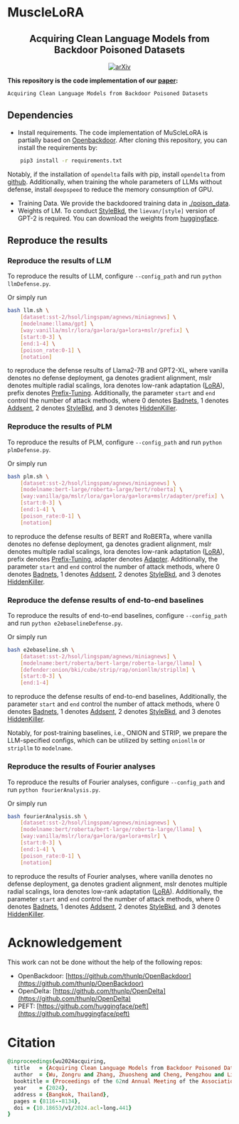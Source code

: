 # MuscleLoRA

<div align="center">
  <h2 align="center">Acquiring Clean Language Models from Backdoor Poisoned Datasets</h2>
  <a href="https://arxiv.org/abs/2402.12026" style="display: inline-block; text-align: center;">
      <img alt="arXiv" src="https://img.shields.io/badge/arXiv-2402.12026-b31b1b.svg?style=flat">
  </a>
</div>

**This repository is the code implementation of our [paper](https://arxiv.org/abs/2402.12026):**
```
Acquiring Clean Language Models from Backdoor Poisoned Datasets
```

## Dependencies

* Install requirements.
  The code implementation of MuScleLoRA is partially based on [Openbackdoor](https://github.com/thunlp/OpenBackdoor). After cloning this repository, you can install the requirements by:

```bash
    pip3 install -r requirements.txt
```

Notably, if the installation of ``opendelta`` fails with pip, install ``opendelta`` from [github](https://github.com/thunlp/OpenDelta). Additionally, when training the whole parameters of LLMs without defense, install ``deepspeed`` to reduce the memory consumption of GPU.

* Training Data. We provide the backdoored training data in [./poison_data](./poison_data/).
* Weights of LM. To conduct [StyleBkd](https://doi.org/10.18653/v1/2021.emnlp-main.374), the ``lievan/[style]`` version of GPT-2 is required. You can download the weights from [huggingface](https://huggingface.co/lievan).

## Reproduce the results

### Reproduce the results of LLM

To reproduce the results of LLM, configure  `--config_path` and run `python llmDefense.py`.

Or simply run

```bash
bash llm.sh \
    [dataset:sst-2/hsol/lingspam/agnews/miniagnews] \
    [modelname:llama/gpt] \
    [way:vanilla/mslr/lora/ga+lora/ga+lora+mslr/prefix] \
    [start:0-3] \
    [end:1-4] \
    [poison_rate:0-1] \
    [notation]
```

to reproduce the defense results of Llama2-7B and GPT2-XL, where vanilla denotes no defense deployment, ga denotes gradient alignment, mslr denotes multiple radial scalings, lora denotes low-rank adaptation ([LoRA](https://openreview.net/forum?id=nZeVKeeFYf9)), prefix denotes [Prefix-Tuning](https://doi.org/10.18653/v1/2021.acl-long.353). Additionally, the parameter ``start`` and ``end`` control the number of attack methods, where 0 denotes [Badnets](https://doi.org/10.18653/v1/2020.acl-main.249), 1 denotes [Addsent](https://doi.org/10.1109/ACCESS.2019.2941376), 2 denotes [StyleBkd](https://doi.org/10.18653/v1/2021.emnlp-main.374), and 3 denotes [HiddenKiller](https://doi.org/10.18653/v1/2021.acl-long.37).

### Reproduce the results of PLM

To reproduce the results of PLM, configure  `--config_path` and run `python plmDefense.py`.

Or simply run

```bash
bash plm.sh \
    [dataset:sst-2/hsol/lingspam/agnews/miniagnews] \
    [modelname:bert-large/roberta-large/bert/roberta] \
    [way:vanilla/ga/mslr/lora/ga+lora/ga+lora+mslr/adapter/prefix] \
    [start:0-3] \
    [end:1-4] \
    [poison_rate:0-1] \
    [notation]
```

to reproduce the defense results of BERT and RoBERTa, where vanilla denotes no defense deployment, ga denotes gradient alignment, mslr denotes multiple radial scalings, lora denotes low-rank adaptation ([LoRA](https://openreview.net/forum?id=nZeVKeeFYf9)), prefix denotes [Prefix-Tuning](https://doi.org/10.18653/v1/2021.acl-long.353), adapter denotes [Adapter](https://proceedings.mlr.press/v97/houlsby19a.html). Additionally, the parameter ``start`` and ``end`` control the number of attack methods, where 0 denotes [Badnets](https://doi.org/10.18653/v1/2020.acl-main.249), 1 denotes [Addsent](https://doi.org/10.1109/ACCESS.2019.2941376), 2 denotes [StyleBkd](https://doi.org/10.18653/v1/2021.emnlp-main.374), and 3 denotes [HiddenKiller](https://doi.org/10.18653/v1/2021.acl-long.37).



### Reproduce the defense results of end-to-end baselines

To reproduce the results of end-to-end baselines, configure  `--config_path` and run `python e2ebaselineDefense.py`.

Or simply run

```bash
bash e2ebaseline.sh \
    [dataset:sst-2/hsol/lingspam/agnews/miniagnews] \
    [modelname:bert/roberta/bert-large/roberta-large/llama] \
    [defender:onion/bki/cube/strip/rap/onionllm/stripllm] \
    [start:0-3] \
    [end:1-4]
```

to reproduce the defense results of end-to-end baselines, Additionally, the parameter ``start`` and ``end`` control the number of attack methods, where 0 denotes [Badnets](https://doi.org/10.18653/v1/2020.acl-main.249), 1 denotes [Addsent](https://doi.org/10.1109/ACCESS.2019.2941376), 2 denotes [StyleBkd](https://doi.org/10.18653/v1/2021.emnlp-main.374), and 3 denotes [HiddenKiller](https://doi.org/10.18653/v1/2021.acl-long.37). 

Notably, for post-training baselines, i.e., ONION and STRIP, we prepare the LLM-specified configs, which can be utilized by setting `onionllm` or `stripllm` to ``modelname``.

### Reproduce the results of Fourier analyses

To reproduce the results of Fourier analyses, configure  `--config_path` and run `python fourierAnalysis.py`.

Or simply run

```bash
bash fourierAnalysis.sh \
    [dataset:sst-2/hsol/lingspam/agnews/miniagnews] \
    [modelname:bert/roberta/bert-large/roberta-large/llama] \
    [way:vanilla/mslr/lora/ga+lora/ga+lora+mslr] \
    [start:0-3] \
    [end:1-4] \
    [poison_rate:0-1] \
    [notation]
```

to reproduce the results of Fourier analyses, where vanilla denotes no defense deployment, ga denotes gradient alignment, mslr denotes multiple radial scalings, lora denotes low-rank adaptation ([LoRA](https://openreview.net/forum?id=nZeVKeeFYf9)). Additionally, the parameter ``start`` and ``end`` control the number of attack methods, where 0 denotes [Badnets](https://doi.org/10.18653/v1/2020.acl-main.249), 1 denotes [Addsent](https://doi.org/10.1109/ACCESS.2019.2941376), 2 denotes [StyleBkd](https://doi.org/10.18653/v1/2021.emnlp-main.374), and 3 denotes [HiddenKiller](https://doi.org/10.18653/v1/2021.acl-long.37).


# Acknowledgement
This work can not be done without the help of the following repos:

- OpenBackdoor: [https://github.com/thunlp/OpenBackdoor](https://github.com/thunlp/OpenBackdoor)
- OpenDelta: [https://github.com/thunlp/OpenDelta](https://github.com/thunlp/OpenDelta)
- PEFT: [https://github.com/huggingface/peft](https://github.com/huggingface/peft)

# Citation

```ruby
@inproceedings{wu2024acquiring,
  title   = {Acquiring Clean Language Models from Backdoor Poisoned Datasets by Downscaling Frequency Space},
  author  = {Wu, Zongru and Zhang, Zhuosheng and Cheng, Pengzhou and Liu, Gongshen},
  booktitle = {Proceedings of the 62nd Annual Meeting of the Association for Computational Linguistics (Volume 1: Long Papers)},
  year    = {2024},
  address = {Bangkok, Thailand},
  pages = {8116--8134},
  doi = {10.18653/v1/2024.acl-long.441}      
}
```
